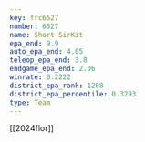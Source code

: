 ```yaml
---
key: frc6527
number: 6527
name: Short SirKit
epa_end: 9.9
auto_epa_end: 4.05
teleop_epa_end: 3.8
endgame_epa_end: 2.06
winrate: 0.2222
district_epa_rank: 1208
district_epa_percentile: 0.3293
type: Team
---
```

[[2024flor]]
